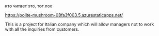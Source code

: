 кто читает это, тот лох

https://polite-mushroom-08fa3f003.5.azurestaticapps.net/


This is a project for Italian company which will allow managers not to work with all the inquiries from customers.
